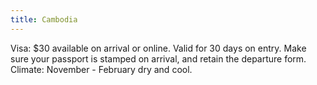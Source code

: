 ```yaml
---
title: Cambodia
---
```


Visa: $30 available on arrival or online.  Valid for 30 days on entry.  Make sure your passport is stamped on arrival, and retain the departure form.
Climate: November - February dry and cool.